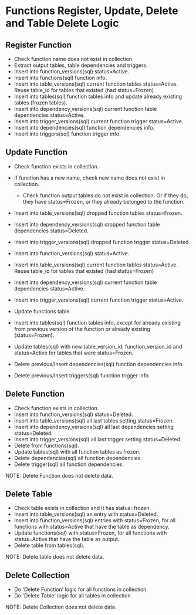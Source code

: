<!--
Copyright 2025 Tabs Data Inc.
-->

# Functions Register, Update, Delete and Table Delete Logic

## Register Function

* Check function name does not exist in collection.
* Extract output tables, table dependencies and triggers.
* Insert into function_versions(sql) status=Active.
* Insert into functions(sql) function info.
* Insert into table_versions(sql) current function tables status=Active.
  Reuse table_id for tables that existed (had status=Frozen)
* Insert into tables(sql) function tables info and update already existing tables (frozen tables).
* Insert into dependency_versions(sql) current function table dependencies status=Active.
* Insert into trigger_versions(sql) current function trigger status=Active.
* Insert into dependencies(sql) function dependencies info.
* Insert into triggers(sql) function trigger info.

## Update Function

* Check function exists in collection.
* If function has a new name, check new name does not exist in collection.
    * Check function output tables do not exist in collection. Or if they do,
      they have status=Frozen, or they already belonged to the function.
* Insert into table_versions(sql) dropped function tables status=Frozen.
* Insert into dependency_versions(sql) dropped function table dependencies status=Deleted.
* Insert into trigger_versions(sql) dropped function trigger status=Deleted.

* Insert into function_versions(sql) status=Active.
* Insert into table_versions(sql) current function tables status=Active.
  Reuse table_id for tables that existed (had status=Frozen)
* Insert into dependency_versions(sql) current function table dependencies status=Active.
* Insert into trigger_versions(sql) current function trigger status=Active.

* Update functions table.
* Insert into tables(sql) function tables info, except for already existing from previous
  version of the function or already existing (status=Frozen).
* Update tables(sql) with new table_version_id, function_version_id and status=Active for
  tables that were status=Frozen.
* Delete previous/Insert dependencies(sql) function dependencies info.
* Delete previous/Insert triggers(sql) function trigger info.

## Delete Function

* Check function exists in collection.
* Insert into function_versions(sql) status=Deleted.
* Insert into table_versions(sql) all last tables setting status=Frozen.
* Insert into dependency_versions(sql) all last dependencies setting status=Deleted.
* Insert into trigger_versions(sql) all last trigger setting status=Deleted.
* Delete from functions(sql).
* Update tables(sql) with all function tables as frozen.
* Delete dependencies(sql) all function dependencies.
* Delete trigger(sql) all function dependencies.

NOTE: Delete Function does not delete data.

## Delete Table

* Check table exists in collection and it has status=frozen.
* Insert into table_versions(sql) an entry with status=Deleted.
* Insert into function_versions(sql) entries with status=Frozen, for all functions with
  status=Active that have the table as dependency.
* Update functions(sql) with status=Frozen, for all functions with status=Active that have
  the table as output.
* Delete table from tables(sql).

NOTE: Delete table does not delete data.

## Delete Collection

* Do 'Delete Function' logic for all functions in collection.
* Do 'Delete Table' logic for all tables in collection.

NOTE: Delete Collection does not delete data.
